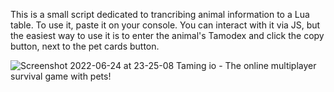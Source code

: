 This is a small script dedicated to trancribing animal information to a Lua table. To use it, paste it on your console. You can interact with it via JS, but the easiest way to use it is to enter the animal's Tamodex and click the copy button, next to the pet cards button.

![Screenshot 2022-06-24 at 23-25-08 Taming io - The online multiplayer survival game with pets!](https://user-images.githubusercontent.com/69314891/175754728-30a66b0c-ebbc-4163-bb61-71ae80ebbb29.png)
